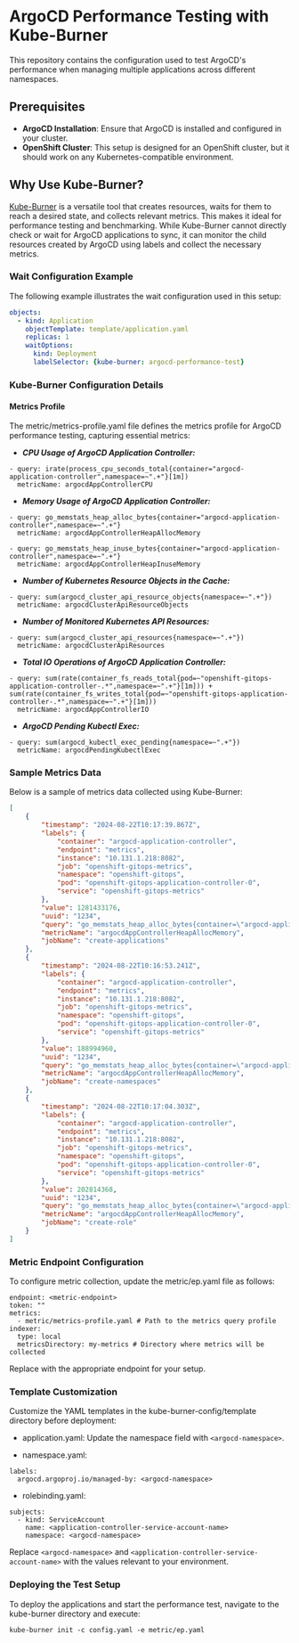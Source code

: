 # ArgoCD Performance Testing with Kube-Burner

This repository contains the configuration used to test ArgoCD's performance when managing multiple applications across different namespaces.

## Prerequisites

- **ArgoCD Installation**: Ensure that ArgoCD is installed and configured in your cluster.
- **OpenShift Cluster**: This setup is designed for an OpenShift cluster, but it should work on any Kubernetes-compatible environment.

## Why Use Kube-Burner?

[Kube-Burner](https://kube-burner.github.io/kube-burner/latest/) is a versatile tool that creates resources, waits for them to reach a desired state, and collects relevant metrics. This makes it ideal for performance testing and benchmarking. While Kube-Burner cannot directly check or wait for ArgoCD applications to sync, it can monitor the child resources created by ArgoCD using labels and collect the necessary metrics.

### Wait Configuration Example

The following example illustrates the wait configuration used in this setup:

```yaml
objects:
  - kind: Application
    objectTemplate: template/application.yaml
    replicas: 1
    waitOptions:
      kind: Deployment
      labelSelector: {kube-burner: argocd-performance-test}
 ```

### Kube-Burner Configuration Details

#### Metrics Profile

The metric/metrics-profile.yaml file defines the metrics profile for ArgoCD performance testing, capturing essential metrics:

- ***CPU Usage of ArgoCD Application Controller:***
```
- query: irate(process_cpu_seconds_total{container="argocd-application-controller",namespace=~".+"}[1m])
  metricName: argocdAppControllerCPU
```
- ***Memory Usage of ArgoCD Application Controller:***
```
- query: go_memstats_heap_alloc_bytes{container="argocd-application-controller",namespace=~".+"}
  metricName: argocdAppControllerHeapAllocMemory

- query: go_memstats_heap_inuse_bytes{container="argocd-application-controller",namespace=~".+"}
  metricName: argocdAppControllerHeapInuseMemory
```
- ***Number of Kubernetes Resource Objects in the Cache:***
```
- query: sum(argocd_cluster_api_resource_objects{namespace=~".+"})
  metricName: argocdClusterApiResourceObjects
```  
- ***Number of Monitored Kubernetes API Resources:***
```
- query: sum(argocd_cluster_api_resources{namespace=~".+"})
  metricName: argocdClusterApiResources
```
- ***Total IO Operations of ArgoCD Application Controller:***
```
- query: sum(rate(container_fs_reads_total{pod=~"openshift-gitops-application-controller-.*",namespace=~".+"}[1m])) + sum(rate(container_fs_writes_total{pod=~"openshift-gitops-application-controller-.*",namespace=~".+"}[1m]))
  metricName: argocdAppControllerIO
```
- ***ArgoCD Pending Kubectl Exec:***
```
- query: sum(argocd_kubectl_exec_pending{namespace=~".+"})
  metricName: argocdPendingKubectlExec
```

### Sample Metrics Data

Below is a sample of metrics data collected using Kube-Burner:

```json
[
    {
        "timestamp": "2024-08-22T10:17:39.867Z",
        "labels": {
            "container": "argocd-application-controller",
            "endpoint": "metrics",
            "instance": "10.131.1.218:8082",
            "job": "openshift-gitops-metrics",
            "namespace": "openshift-gitops",
            "pod": "openshift-gitops-application-controller-0",
            "service": "openshift-gitops-metrics"
        },
        "value": 1281433176,
        "uuid": "1234",
        "query": "go_memstats_heap_alloc_bytes{container=\"argocd-application-controller\",namespace=~\".+\"}",
        "metricName": "argocdAppControllerHeapAllocMemory",
        "jobName": "create-applications"
    },
    {
        "timestamp": "2024-08-22T10:16:53.241Z",
        "labels": {
            "container": "argocd-application-controller",
            "endpoint": "metrics",
            "instance": "10.131.1.218:8082",
            "job": "openshift-gitops-metrics",
            "namespace": "openshift-gitops",
            "pod": "openshift-gitops-application-controller-0",
            "service": "openshift-gitops-metrics"
        },
        "value": 188994960,
        "uuid": "1234",
        "query": "go_memstats_heap_alloc_bytes{container=\"argocd-application-controller\",namespace=~\".+\"}",
        "metricName": "argocdAppControllerHeapAllocMemory",
        "jobName": "create-namespaces"
    },
    {
        "timestamp": "2024-08-22T10:17:04.303Z",
        "labels": {
            "container": "argocd-application-controller",
            "endpoint": "metrics",
            "instance": "10.131.1.218:8082",
            "job": "openshift-gitops-metrics",
            "namespace": "openshift-gitops",
            "pod": "openshift-gitops-application-controller-0",
            "service": "openshift-gitops-metrics"
        },
        "value": 202814368,
        "uuid": "1234",
        "query": "go_memstats_heap_alloc_bytes{container=\"argocd-application-controller\",namespace=~\".+\"}",
        "metricName": "argocdAppControllerHeapAllocMemory",
        "jobName": "create-role"
    }
]
```

### Metric Endpoint Configuration

To configure metric collection, update the metric/ep.yaml file as follows:
```
endpoint: <metric-endpoint>
token: ""
metrics:
  - metric/metrics-profile.yaml # Path to the metrics query profile
indexer:
  type: local
  metricsDirectory: my-metrics # Directory where metrics will be collected
``` 
Replace <metric-endpoint> with the appropriate endpoint for your setup.

### Template Customization

Customize the YAML templates in the kube-burner-config/template directory before deployment:

- application.yaml: Update the namespace field with ```<argocd-namespace>```.

- namespace.yaml:
```
labels:
  argocd.argoproj.io/managed-by: <argocd-namespace>
```  
- rolebinding.yaml:
```
subjects:
  - kind: ServiceAccount
    name: <application-controller-service-account-name>
    namespace: <argocd-namespace>
```

Replace ```<argocd-namespace>``` and ```<application-controller-service-account-name>``` with the values relevant to your environment.

### Deploying the Test Setup
To deploy the applications and start the performance test, navigate to the kube-burner directory and execute:

``` kube-burner init -c config.yaml -e metric/ep.yaml ```
